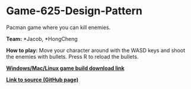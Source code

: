 # Game-625-Design-Pattern
Pacman game where you can kill enemies. 

**Team:**
*Jacob, 
*HongCheng

**How to play:** 
Move your character around with the WASD keys and shoot the enemies with bullets. Press R to reload the bullets. 

[**Windows/Mac/Linux game build download link**]() 

[**Link to source (GitHub page)**](https://github.com/Zhang-Ale/Game-625-Design-Pattern) 
